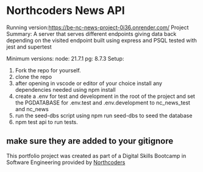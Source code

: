 # Northcoders News API

Running version:https://be-nc-news-project-0i36.onrender.com/
Project Summary:
A server that serves different endpoints giving data back depending on the visited endpoint
built using express and PSQL tested with jest and supertest

Minimum versions:
node: 21.7.1
pg: 8.7.3
Setup:

1. Fork the repo for yourself.
2. clone the repo
3. after opening in vscode or editor of your choice install any dependencies needed using npm install
4. create a .env for test and development in the root of the project and set the PGDATABASE for .env.test and .env.development to nc_news_test and nc_news
5. run the seed-dbs script using npm run seed-dbs to seed the database
6. npm test api to run tests.

## make sure they are added to your gitignore

This portfolio project was created as part of a Digital Skills Bootcamp in Software Engineering provided by [Northcoders](https://northcoders.com/)
